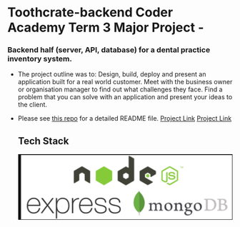 # Toothcrate-backend Coder Academy Term 3 Major Project -

### Backend half (server, API, database) for a dental practice inventory system.

* The project outline was to: Design, build, deploy and present an application
  built for a real world customer. Meet with the business owner or organisation
  manager to find out what challenges they face. Find a problem that you can
  solve with an application and present your ideas to the client.

* Please see [this repo](https://github.com/DeadFred121/toothcrate-front) for a
  detailed README file. [Project Link](http://toothcrate.herokuapp.com)
  [Project Link](http://toothcrate.netlify.com)
  ## Tech Stack
  ![tech stack](./documentation/node_mongo.png)
